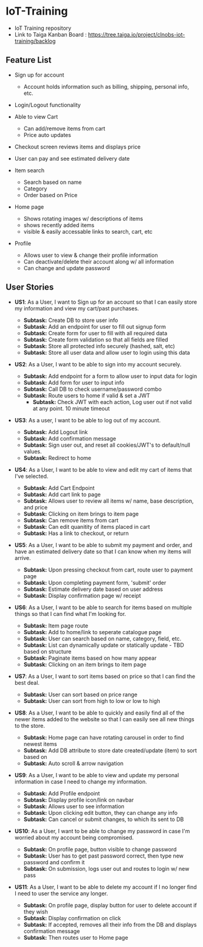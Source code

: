 # IoT-Training
  - IoT Training repository
  - Link to Taiga Kanban Board : https://tree.taiga.io/project/clnobs-iot-training/backlog

## Feature List
  - Sign up for account
    - Account holds information such as billing, shipping, personal info, etc.

  - Login/Logout functionality

  - Able to view Cart
     - Can add/remove items from cart
     - Price auto updates

  - Checkout screen reviews items and displays price

  - User can pay and see estimated delivery date

  - Item search
    - Search based on name
    - Category
    - Order based on Price

  - Home page
    - Shows rotating images w/ descriptions of items
    - shows recently added items
    - visible & easily accessable links to search, cart, etc

  - Profile
    - Allows user to view & change their profile information
    - Can deactivate/delete their account along w/ all information
    - Can change and update password

## User Stories
  - **US1**: As a User, I want to Sign up for an account so that I can easily store my information and view my cart/past purchases.
    - **Subtask:** Create DB to store user info
    - **Subtask:** Add an endpoint for user to fill out signup form
    - **Subtask:** Create form for user to fill with all required data
    - **Subtask:** Create form validation so that all fields are filled
    - **Subtask:** Store all protected info securely (hashed, salt, etc)
    - **Subtask:** Store all user data and allow user to login using this data


  - **US2**: As a User, I want to be able to sign into my account securely.  
    - **Subtask:** Add endpoint for a form to allow user to input data for login
    - **Subtask:** Add form for user to input info
    - **Subtask:** Call DB to check username/password combo
    - **Subtask:** Route users to home if valid & set a JWT 
      - **Subtask:** Check JWT with each action, Log user out if not valid at any point. 10 minute timeout


  - **US3**: As a user, I want to be able to log out of my account.
    - **Subtask:** Add Logout link
    - **Subtask:** Add confirmation message
    - **Subtask:** Sign user out, and reset all cookies/JWT's to default/null values. 
    - **Subtask:** Redirect to home


  - **US4**: As a User, I want to be able to view and edit my cart of items that I've selected.
    - **Subtask:** Add Cart Endpoint
    - **Subtask:** Add cart link to page
    - **Subtask:** Allows user to review all items w/ name, base description, and price
    - **Subtask:** Clicking on item brings to item page
    - **Subtask:** Can remove items from cart
    - **Subtask:** Can edit quanitity of items placed in cart
    - **Subtask:** Has a link to checkout, or return


  - **US5**: As a User, I want to be able to submit my payment and order, and have an estimated delivery date so that I can know when my items will arrive. 
    - **Subtask:** Upon pressing checkout from cart, route user to payment page
    - **Subtask:** Upon completing payment form, 'submit' order
    - **Subtask:** Estimate delivery date based on user address
    - **Subtask:** Display confirmation page w/ receipt


  - **US6**: As a User, I want to be able to search for items based on multiple things so that I can find what I'm looking for.
    - **Subtask:** Item page route 
    - **Subtask:** Add to home/link to seperate catalogue page
    - **Subtask:** User can search based on name, category, field, etc.
    - **Subtask:** List can dynamically update or statically update - TBD based on structure
    - **Subtask:** Paginate items based on how many appear
    - **Subtask:** Clicking on an item brings to item page 


  - **US7**: As a User, I want to sort items based on price so that I can find the best deal. 
     - **Subtask:** User can sort based on price range
     - **Subtask:** User can sort from high to low or low to high


  - **US8**: As a User, I want to be able to quickly and easily find all of the newer items added to the website so that I can easily see all new things to the store.
    - **Subtask:** Home page can have rotating carousel in order to find newest items
    - **Subtask:** Add DB attribute to store date created/update (item) to sort based on
    - **Subtask:** Auto scroll & arrow navigation 


  - **US9**: As a User, I want to be able to view and update my personal information in case I need to change my information.
    - **Subtask:** Add Profile endpoint
    - **Subtask:** Display profile icon/link on navbar
    - **Subtask:** Allows user to see information
    - **Subtask:** Upon clicking edit button, they can change any info
    - **Subtask:** Can cancel or submit changes, to which its sent to DB


  - **US10**: As a User, I want to be able to change my password in case I'm worried about my account being compromised. 
    - **Subtask:** On profile page, button visible to change password
    - **Subtask:** User has to get past password correct, then type new password and confirm it
    - **Subtask:** On submission, logs user out and routes to login w/ new pass


  - **US11**: As a User, I want to be able to delete my account if I no longer find I need to user the service any longer. 
    - **Subtask:** On profile page, display button for user to delete account if they wish
    - **Subtask:** Display confirmation on click
    - **Subtask:** If accepted, removes all their info from the DB and displays confirmation message
    - **Subtask:** Then routes user to Home page
    

